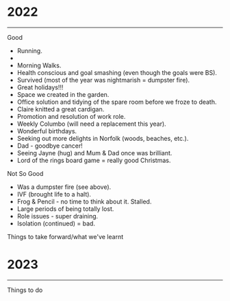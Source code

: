 
# 2022
---

Good

- Running.
- 
- Morning Walks.
- Health conscious and goal smashing (even though the goals were BS).
- Survived (most of the year was nightmarish = dumpster fire).
- Great holidays!!!
- Space we created in the garden.
- Office solution and tidying of the spare room before we froze to death.
- Claire knitted a great cardigan.
- Promotion and resolution of work role.
- Weekly Columbo (will need a replacement this year).
- Wonderful birthdays.
- Seeking out more delights in Norfolk (woods, beaches, etc.).
- Dad - goodbye cancer!
- Seeing Jayne (hug) and Mum & Dad once was brilliant.
- Lord of the rings board game = really good Christmas.

Not So Good

- Was a dumpster fire (see above).
- IVF (brought life to a halt).
- Frog & Pencil - no time to think about it. Stalled.
- Large periods of being totally lost.
- Role issues - super draining.
- Isolation (continued) = bad.

Things to take forward/what we've learnt




# 2023
---



Things to do